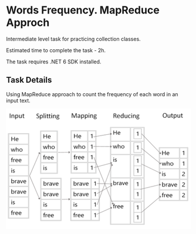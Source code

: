 # Words Frequency. MapReduce Approch

Intermediate level task for practicing collection classes.

Estimated time to complete the task - 2h.

The task requires .NET 6 SDK installed.

## Task Details

Using MapReduce approach to count the frequency of each word in an input text.

![](images/map-reduce-words-frequency.png)
